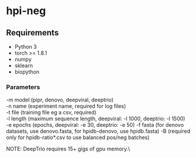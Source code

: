 # hpi-neg

## Requirements
* Python 3
* torch >= 1.8.1
* numpy
* sklearn
* biopython

### Parameters
-m model (pipr, denovo, deepviral, deeptrio)\
-n name (experiment name, required for log files)\
-t file (training file eg a csv, required)\
-l length (maximum sequence length, deepviral: -l 1000, deeptrio: -l 1500)\
-e epochs (epochs, deepviral: -e 30, deeptrio: -e 50)
-f fasta (for denovo datasets, use denovo.fasta, for hpidb-denovo, use hpidb.fasta)
-B (required only for hpidb-ratio*.csv to use balanced pos/neg batches)

NOTE: DeepTrio requires 15+ gigs of gpu memory.\
